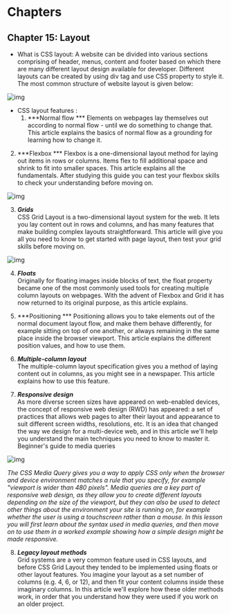 # Chapters

## Chapter 15: Layout  
 * What is CSS layout: 
 A website can be divided into various sections comprising of header, menus, content and footer based on which there are many different layout design available for developer. Different layouts can be created by using div tag and use CSS property to style it. 
The most common structure of website layout is given below: 

![img](https://media.geeksforgeeks.org/wp-content/uploads/website_layout-300x268.png)


* CSS layout features  :  
    1. ***Normal flow *** 
Elements on webpages lay themselves out according to normal flow - until we do something to change that. This article explains the basics of normal flow as a grounding for learning how to change it.  

 2. ***Flexbox *** 
Flexbox is a one-dimensional layout method for laying out items in rows or columns. Items flex to fill additional space and shrink to fit into smaller spaces. This article explains all the fundamentals. After studying this guide you can test your flexbox skills to check your understanding before moving on.   

![img](https://cloud.netlifyusercontent.com/assets/344dbf88-fdf9-42bb-adb4-46f01eedd629/a7515800-2ac8-455e-b803-16a8d71d0858/06-gmail-diagram-opt.png)



3. ***Grids***  
CSS Grid Layout is a two-dimensional layout system for the web. It lets you lay content out in rows and columns, and has many features that make building complex layouts straightforward. This article will give you all you need to know to get started with page layout, then test your grid skills before moving on.  

![img](https://cdn.codecoda.com/themes/user/site/default/asset/img/blog/CSS-layout-4.png)

 4. ***Floats***  
Originally for floating images inside blocks of text, the float property became one of the most commonly used tools for creating multiple column layouts on webpages. With the advent of Flexbox and Grid it has now returned to its original purpose, as this article explains.  

 5. ***Positioning *** 
Positioning allows you to take elements out of the normal document layout flow, and make them behave differently, for example sitting on top of one another, or always remaining in the same place inside the browser viewport. This article explains the different position values, and how to use them.  

 6. ***Multiple-column layout***  
The multiple-column layout specification gives you a method of laying content out in columns, as you might see in a newspaper. This article explains how to use this feature.  

 7. ***Responsive design***   
As more diverse screen sizes have appeared on web-enabled devices, the concept of responsive web design (RWD) has appeared: a set of practices that allows web pages to alter their layout and appearance to suit different screen widths, resolutions, etc. It is an idea that changed the way we design for a multi-device web, and in this article we'll help you understand the main techniques you need to know to master it.
Beginner's guide to media queries   


![img](https://i.ytimg.com/vi/zqSXT4pHD9g/maxresdefault.jpg)


*The CSS Media Query gives you a way to apply CSS only when the browser and device environment matches a rule that you specify, for example "viewport is wider than 480 pixels". Media queries are a key part of responsive web design, as they allow you to create different layouts depending on the size of the viewport, but they can also be used to detect other things about the environment your site is running on, for example whether the user is using a touchscreen rather than a mouse. In this lesson you will first learn about the syntax used in media queries, and then move on to use them in a worked example showing how a simple design might be made responsive.*  


   8. ***Legacy layout methods***  
Grid systems are a very common feature used in CSS layouts, and before CSS Grid Layout they tended to be implemented using floats or other layout features. You imagine your layout as a set number of columns (e.g. 4, 6, or 12), and then fit your content columns inside these imaginary columns. In this article we'll explore how these older methods work, in order that you understand how they were used if you work on an older project.